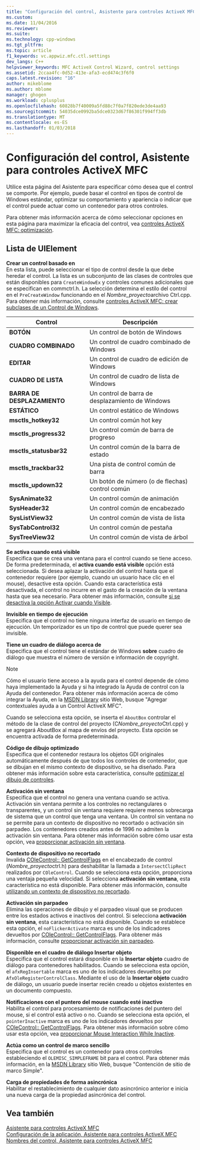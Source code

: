 ```yaml
---
title: "Configuración del control, Asistente para controles ActiveX MFC | Documentos de Microsoft"
ms.custom: 
ms.date: 11/04/2016
ms.reviewer: 
ms.suite: 
ms.technology: cpp-windows
ms.tgt_pltfrm: 
ms.topic: article
f1_keywords: vc.appwiz.mfc.ctl.settings
dev_langs: C++
helpviewer_keywords: MFC ActiveX Control Wizard, control settings
ms.assetid: 2ccaa4fc-0d52-413e-afa3-ecd474c3f6f0
caps.latest.revision: "16"
author: mikeblome
ms.author: mblome
manager: ghogen
ms.workload: cplusplus
ms.openlocfilehash: 60828b7f40009a5fd88c7f0a7f820ede3de4aa93
ms.sourcegitcommit: 54035dce0992ba5dce0323d67f86301f994ff3db
ms.translationtype: MT
ms.contentlocale: es-ES
ms.lasthandoff: 01/03/2018
---
```

# <a name="control-settings-mfc-activex-control-wizard"></a>Configuración del control, Asistente para controles ActiveX MFC
Utilice esta página del Asistente para especificar cómo desea que el control se comporte. Por ejemplo, puede basar el control en tipos de control de Windows estándar, optimizar su comportamiento y apariencia o indicar que el control puede actuar como un contenedor para otros controles.  
  
 Para obtener más información acerca de cómo seleccionar opciones en esta página para maximizar la eficacia del control, vea [controles ActiveX MFC: optimización](../../mfc/mfc-activex-controls-optimization.md).  
  
## <a name="uielement-list"></a>Lista de UIElement  
 **Crear un control basado en**  
 En esta lista, puede seleccionar el tipo de control desde la que debe heredar el control. La lista es un subconjunto de las clases de controles que están disponibles para `CreateWindowEx` y controles comunes adicionales que se especifican en commctrl.h. La selección determina el estilo del control en el `PreCreateWindow` funcionando en el *Nombre_proyecto*archivo Ctrl.cpp. Para obtener más información, consulte [controles ActiveX MFC: crear subclases de un Control de Windows](../../mfc/mfc-activex-controls-subclassing-a-windows-control.md).  
  
|Control|Descripción|  
|-------------|-----------------|  
|**BOTÓN**|Un control de botón de Windows|  
|**CUADRO COMBINADO**|Un control de cuadro combinado de Windows|  
|**EDITAR**|Un control de cuadro de edición de Windows|  
|**CUADRO DE LISTA**|Un control de cuadro de lista de Windows|  
|**BARRA DE DESPLAZAMIENTO**|Un control de barra de desplazamiento de Windows|  
|**ESTÁTICO**|Un control estático de Windows|  
|**msctls_hotkey32**|Un control común hot key|  
|**msctls_progress32**|Un control común de barra de progreso|  
|**msctls_statusbar32**|Un control común de la barra de estado|  
|**msctls_trackbar32**|Una pista de control común de barra|  
|**msctls_updown32**|Un botón de número (o de flechas) control común|  
|**SysAnimate32**|Un control común de animación|  
|**SysHeader32**|Un control común de encabezado|  
|**SysListView32**|Un control común de vista de lista|  
|**SysTabControl32**|Un control común de pestaña|  
|**SysTreeView32**|Un control común de vista de árbol|  
  
 **Se activa cuando está visible**  
 Especifica que se crea una ventana para el control cuando se tiene acceso. De forma predeterminada, el **activa cuando está visible** opción está seleccionada. Si desea aplazar la activación del control hasta que el contenedor requiere (por ejemplo, cuando un usuario hace clic en el mouse), desactive esta opción. Cuando esta característica está desactivada, el control no incurre en el gasto de la creación de la ventana hasta que sea necesario. Para obtener más información, consulte [si se desactiva la opción Activar cuando Visible](../../mfc/turning-off-the-activate-when-visible-option.md).  
  
 **Invisible en tiempo de ejecución**  
 Especifica que el control no tiene ninguna interfaz de usuario en tiempo de ejecución. Un temporizador es un tipo de control que puede querer sea invisible.  
  
 **Tiene un cuadro de diálogo acerca de**  
 Especifica que el control tiene el estándar de Windows **sobre** cuadro de diálogo que muestra el número de versión e información de copyright.  
  
> [!NOTE]
>  Cómo el usuario tiene acceso a la ayuda para el control depende de cómo haya implementado la Ayuda y si ha integrado la Ayuda de control con la Ayuda del contenedor. Para obtener más información acerca de cómo integrar la Ayuda, en la [MSDN Library](http://go.microsoft.com/fwlink/p/?linkid=150542) sitio Web, busque "Agregar contextuales ayuda a un Control ActiveX MFC".  
  
 Cuando se selecciona esta opción, se inserta el `AboutBox` controlar el método de la clase de control del proyecto (C*Nombre_proyecto*Ctrl.cpp) y se agregará AboutBox al mapa de envíos del proyecto. Esta opción se encuentra activada de forma predeterminada.  
  
 **Código de dibujo optimizado**  
 Especifica que el contenedor restaura los objetos GDI originales automáticamente después de que todos los controles de contenedor, que se dibujan en el mismo contexto de dispositivo, se ha diseñado. Para obtener más información sobre esta característica, consulte [optimizar el dibujo de controles](../../mfc/optimizing-control-drawing.md).  
  
 **Activación sin ventana**  
 Especifica que el control no genera una ventana cuando se activa. Activación sin ventana permite a los controles no rectangulares o transparentes, y un control sin ventana requiere requiere menos sobrecarga de sistema que un control que tenga una ventana. Un control sin ventana no se permite para un contexto de dispositivo no recortado o activación sin parpadeo. Los contenedores creados antes de 1996 no admiten la activación sin ventana. Para obtener más información sobre cómo usar esta opción, vea [proporcionar activación sin ventana](../../mfc/providing-windowless-activation.md).  
  
 **Contexto de dispositivo no recortado**  
 Invalida [COleControl:: GetControlFlags](../../mfc/reference/colecontrol-class.md#getcontrolflags) en el encabezado de control (*Nombre_proyecto*ctrl.h) para deshabilitar la llamada a `IntersectClipRect` realizados por `COleControl`. Cuando se selecciona esta opción, proporciona una ventaja pequeña velocidad. Si selecciona **activación sin ventana**, esta característica no está disponible. Para obtener más información, consulte [utilizando un contexto de dispositivo no recortado](../../mfc/using-an-unclipped-device-context.md).  
  
 **Activación sin parpadeo**  
 Elimina las operaciones de dibujo y el parpadeo visual que se producen entre los estados activos e inactivos del control. Si selecciona **activación sin ventana**, esta característica no está disponible. Cuando se establece esta opción, el `noFlickerActivate` marca es uno de los indicadores devueltos por [COleControl:: GetControlFlags](../../mfc/reference/colecontrol-class.md#getcontrolflags). Para obtener más información, consulte [proporcionar activación sin parpadeo](../../mfc/providing-flicker-free-activation.md).  
  
 **Disponible en el cuadro de diálogo Insertar objeto**  
 Especifica que el control estará disponible en la **Insertar objeto** cuadro de diálogo para contenedores habilitados. Cuando se selecciona esta opción, el `afxRegInsertable` marca es uno de los indicadores devueltos por `AfxOleRegisterControlClass`. Mediante el uso de la **Insertar objeto** cuadro de diálogo, un usuario puede insertar recién creado u objetos existentes en un documento compuesto.  
  
 **Notificaciones con el puntero del mouse cuando esté inactivo**  
 Habilita el control para procesamiento de notificaciones del puntero del mouse, si el control está activo o no. Cuando se selecciona esta opción, el `pointerInactive` marca es uno de los indicadores devueltos por [COleControl:: GetControlFlags](../../mfc/reference/colecontrol-class.md#getcontrolflags). Para obtener más información sobre cómo usar esta opción, vea [proporcionar Mouse Interaction While Inactive](../../mfc/providing-mouse-interaction-while-inactive.md).  
  
 **Actúa como un control de marco sencillo**  
 Especifica que el control es un contenedor para otros controles estableciendo el `OLEMISC_SIMPLEFRAME` bit para el control. Para obtener más información, en la [MSDN Library](http://go.microsoft.com/fwlink/p/?linkid=150542) sitio Web, busque "Contención de sitio de marco Simple".  
  
 **Carga de propiedades de forma asincrónica**  
 Habilitar el restablecimiento de cualquier dato asincrónico anterior e inicia una nueva carga de la propiedad asincrónica del control.  
  
## <a name="see-also"></a>Vea también  
 [Asistente para controles ActiveX MFC](../../mfc/reference/mfc-activex-control-wizard.md)   
 [Configuración de la aplicación, Asistente para controles ActiveX MFC](../../mfc/reference/application-settings-mfc-activex-control-wizard.md)   
 [Nombres del control, Asistente para controles ActiveX MFC](../../mfc/reference/control-names-mfc-activex-control-wizard.md)

